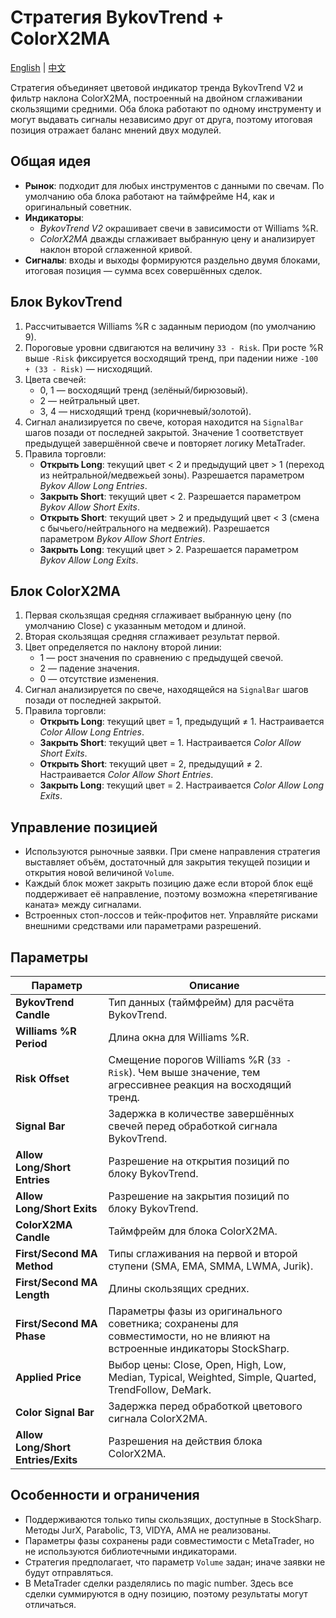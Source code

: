 # Стратегия BykovTrend + ColorX2MA
[English](README.md) | [中文](README_cn.md)

Стратегия объединяет цветовой индикатор тренда BykovTrend V2 и фильтр наклона ColorX2MA, построенный на двойном сглаживании скользящими средними. Оба блока работают по одному инструменту и могут выдавать сигналы независимо друг от друга, поэтому итоговая позиция отражает баланс мнений двух модулей.

## Общая идея

- **Рынок**: подходит для любых инструментов с данными по свечам. По умолчанию оба блока работают на таймфрейме H4, как и оригинальный советник.
- **Индикаторы**:
  - *BykovTrend V2* окрашивает свечи в зависимости от Williams %R.
  - *ColorX2MA* дважды сглаживает выбранную цену и анализирует наклон второй сглаженной кривой.
- **Сигналы**: входы и выходы формируются раздельно двумя блоками, итоговая позиция — сумма всех совершённых сделок.

## Блок BykovTrend

1. Рассчитывается Williams %R с заданным периодом (по умолчанию 9).
2. Пороговые уровни сдвигаются на величину `33 - Risk`. При росте %R выше `-Risk` фиксируется восходящий тренд, при падении ниже `-100 + (33 - Risk)` — нисходящий.
3. Цвета свечей:
   - 0, 1 — восходящий тренд (зелёный/бирюзовый).
   - 2 — нейтральный цвет.
   - 3, 4 — нисходящий тренд (коричневый/золотой).
4. Сигнал анализируется по свече, которая находится на `SignalBar` шагов позади от последней закрытой. Значение 1 соответствует предыдущей завершённой свече и повторяет логику MetaTrader.
5. Правила торговли:
   - **Открыть Long**: текущий цвет < 2 и предыдущий цвет > 1 (переход из нейтральной/медвежьей зоны). Разрешается параметром *Bykov Allow Long Entries*.
   - **Закрыть Short**: текущий цвет < 2. Разрешается параметром *Bykov Allow Short Exits*.
   - **Открыть Short**: текущий цвет > 2 и предыдущий цвет < 3 (смена с бычьего/нейтрального на медвежий). Разрешается параметром *Bykov Allow Short Entries*.
   - **Закрыть Long**: текущий цвет > 2. Разрешается параметром *Bykov Allow Long Exits*.

## Блок ColorX2MA

1. Первая скользящая средняя сглаживает выбранную цену (по умолчанию Close) с указанным методом и длиной.
2. Вторая скользящая средняя сглаживает результат первой.
3. Цвет определяется по наклону второй линии:
   - 1 — рост значения по сравнению с предыдущей свечой.
   - 2 — падение значения.
   - 0 — отсутствие изменения.
4. Сигнал анализируется по свече, находящейся на `SignalBar` шагов позади от последней закрытой.
5. Правила торговли:
   - **Открыть Long**: текущий цвет = 1, предыдущий ≠ 1. Настраивается *Color Allow Long Entries*.
   - **Закрыть Short**: текущий цвет = 1. Настраивается *Color Allow Short Exits*.
   - **Открыть Short**: текущий цвет = 2, предыдущий ≠ 2. Настраивается *Color Allow Short Entries*.
   - **Закрыть Long**: текущий цвет = 2. Настраивается *Color Allow Long Exits*.

## Управление позицией

- Используются рыночные заявки. При смене направления стратегия выставляет объём, достаточный для закрытия текущей позиции и открытия новой величиной `Volume`.
- Каждый блок может закрыть позицию даже если второй блок ещё поддерживает её направление, поэтому возможна «перетягивание каната» между сигналами.
- Встроенных стоп-лоссов и тейк-профитов нет. Управляйте рисками внешними средствами или параметрами разрешений.

## Параметры

| Параметр | Описание |
|----------|----------|
| **BykovTrend Candle** | Тип данных (таймфрейм) для расчёта BykovTrend. |
| **Williams %R Period** | Длина окна для Williams %R. |
| **Risk Offset** | Смещение порогов Williams %R (`33 - Risk`). Чем выше значение, тем агрессивнее реакция на восходящий тренд. |
| **Signal Bar** | Задержка в количестве завершённых свечей перед обработкой сигнала BykovTrend. |
| **Allow Long/Short Entries** | Разрешение на открытия позиций по блоку BykovTrend. |
| **Allow Long/Short Exits** | Разрешение на закрытия позиций по блоку BykovTrend. |
| **ColorX2MA Candle** | Таймфрейм для блока ColorX2MA. |
| **First/Second MA Method** | Типы сглаживания на первой и второй ступени (SMA, EMA, SMMA, LWMA, Jurik). |
| **First/Second MA Length** | Длины скользящих средних. |
| **First/Second MA Phase** | Параметры фазы из оригинального советника; сохранены для совместимости, но не влияют на встроенные индикаторы StockSharp. |
| **Applied Price** | Выбор цены: Close, Open, High, Low, Median, Typical, Weighted, Simple, Quarted, TrendFollow, DeMark. |
| **Color Signal Bar** | Задержка перед обработкой цветового сигнала ColorX2MA. |
| **Allow Long/Short Entries/Exits** | Разрешения на действия блока ColorX2MA. |

## Особенности и ограничения

- Поддерживаются только типы скользящих, доступные в StockSharp. Методы JurX, Parabolic, T3, VIDYA, AMA не реализованы.
- Параметры фазы сохранены ради совместимости с MetaTrader, но не используются библиотечными индикаторами.
- Стратегия предполагает, что параметр `Volume` задан; иначе заявки не будут отправляться.
- В MetaTrader сделки разделялись по magic number. Здесь все сделки суммируются в одну позицию, поэтому результаты могут отличаться.
